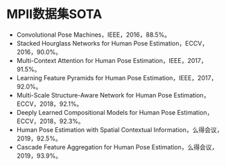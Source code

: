 # MPII数据集SOTA

* Convolutional Pose Machines，IEEE，2016，88.5%。
* Stacked Hourglass Networks for Human Pose Estimation，ECCV，2016，90.0%。
* Multi-Context Attention for Human Pose Estimation，IEEE，2017，91.5%。
* Learning Feature Pyramids for Human Pose Estimation，IEEE，2017，92.0%。
* Multi-Scale Structure-Aware Network for Human Pose Estimation，ECCV，2018，92.1%。
* Deeply Learned Compositional Models for Human Pose Estimation，ECCV，2018，92.3%。
* Human Pose Estimation with Spatial Contextual Information，么得会议，2019，92.5%。
* Cascade Feature Aggregation for Human Pose Estimation，么得会议，2019，93.9%。

